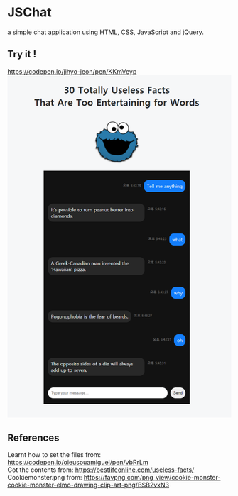 # JSChat
a simple chat application using HTML, CSS, JavaScript and jQuery.

## Try it !
https://codepen.io/jihyo-jeon/pen/KKmVeyp
![Test image](testImg.png)

## References
Learnt how to set the files from: https://codepen.io/oieusouamiguel/pen/vbRrLm \
Got the contents from: https://bestlifeonline.com/useless-facts/ \
Cookiemonster.png from: https://favpng.com/png_view/cookie-monster-cookie-monster-elmo-drawing-clip-art-png/BSB2vxN3
